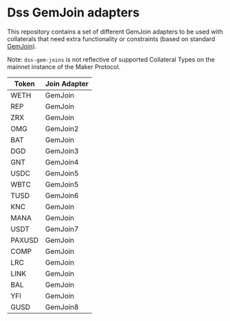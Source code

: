 # Dss GemJoin adapters

This repository contains a set of different GemJoin adapters to be used with collaterals that need extra functionality or constraints (based on standard [GemJoin](https://github.com/makerdao/dss/blob/master/src/join.sol)).

Note: `dss-gem-joins` is not reflective of supported Collateral Types on the mainnet instance of the Maker Protocol.

| Token | Join Adapter |
|---------|------|
|WETH|GemJoin|
|REP|GemJoin|
|ZRX|GemJoin|
|OMG|GemJoin2|
|BAT|GemJoin|
|DGD|GemJoin3|
|GNT|GemJoin4|
|USDC|GemJoin5|
|WBTC|GemJoin5|
|TUSD|GemJoin6|
|KNC|GemJoin|
|MANA|GemJoin|
|USDT|GemJoin7|
|PAXUSD|GemJoin|
|COMP|GemJoin|
|LRC|GemJoin|
|LINK|GemJoin|
|BAL|GemJoin|
|YFI|GemJoin|
|GUSD|GemJoin8|
